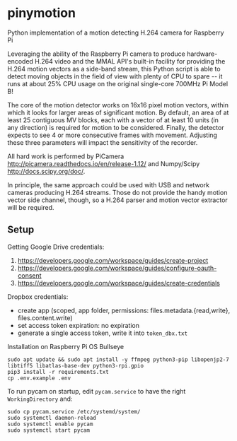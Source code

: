 # pinymotion

Python implementation of a motion detecting H.264 camera for Raspberry Pi

Leveraging the ability of the Raspberry Pi camera to produce hardware-encoded
H.264 video and the MMAL API's built-in facility for providing the H.264 motion vectors
as a side-band stream, this Python script is able to detect moving objects in
the field of view with plenty of CPU to spare -- it runs at about 25% CPU usage on the
original single-core 700MHz Pi Model B!

The core of the motion detector works on 16x16 pixel motion vectors, within which it
looks for larger areas of significant motion. By default, an area of at least 25
contiguous MV blocks, each with a vector of at least 10 units (in any direction) is
required for motion to be considered. Finally, the detector expects to see 4 or more
consecutive frames with movement. Adjusting these three parameters will impact the
sensitivity of the recorder.

All hard work is performed by PiCamera http://picamera.readthedocs.io/en/release-1.12/
and Numpy/Scipy http://docs.scipy.org/doc/.

In principle, the same approach could be used with USB and network cameras producing
H.264 streams. Those do not provide the handy motion vector side channel, though, so
a H.264 parser and motion vector extractor will be required.

## Setup

Getting Google Drive credentials:
1. https://developers.google.com/workspace/guides/create-project
2. https://developers.google.com/workspace/guides/configure-oauth-consent
3. https://developers.google.com/workspace/guides/create-credentials

Dropbox credentials:
- create app (scoped, app folder, permissions: files.metadata.{read,write}, files.content.write)
- set access token expiration: no expiration
- generate a single access token, write it into `token_dbx.txt`

Installation on Raspberry Pi OS Bullseye
```
sudo apt update && sudo apt install -y ffmpeg python3-pip libopenjp2-7 libtiff5 libatlas-base-dev python3-rpi.gpio
pip3 install -r requirements.txt
cp .env.example .env
```

To run pycam on startup, edit `pycam.service` to have the right `WorkingDirectory` and:
```
sudo cp pycam.service /etc/systemd/system/
sudo systemctl daemon-reload
sudo systemctl enable pycam
sudo systemctl start pycam
```
